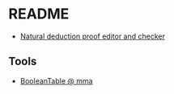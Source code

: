 # README

- [Natural deduction proof editor and checker](http://proofs.openlogicproject.org/)

## Tools
- [BooleanTable @ mma](https://reference.wolfram.com/language/ref/BooleanTable.html)